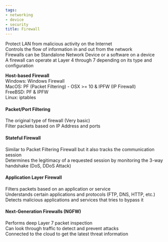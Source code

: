 ```yaml
---
tags:
- networking
- device
- security
title: Firewall
---
```


Protect LAN from malicious activity on the Internet  
Controls the flow of information in and out from the network  
Firewalls can be Standalone Network Device or a software on a device  
A firewall can operate at Layer 4 through 7 depending on its type and configuration

**Host-based Firewall**  
Windows: Windows Firewall  
MacOS: PF (Packet Filtering) - OSX >= 10 & IPFW (IP Firewall)  
FreeBSD: PF & IPFW  
Linux: iptables


#### Packet/Port Filtering
The original type of firewall (Very basic)  
Filter packets based on IP Address and ports

#### Stateful Firewall
Similar to Packet Filtering Firewall but it also tracks the communication session  
Determines the legitimacy of a requested session by monitoring the 3-way handshake (DoS, DDoS Attack)

#### Application Layer Firewall
Filters packets based on an application or service  
Understands certain applications and protocols (FTP, DNS, HTTP, etc.)  
Detects malicious applications and services that tries to bypass it

#### Next-Generation Firewalls (NGFW)
Performs deep Layer 7 packet inspection  
Can look through traffic to detect and prevent attacks  
Connected to the cloud to get the latest threat information